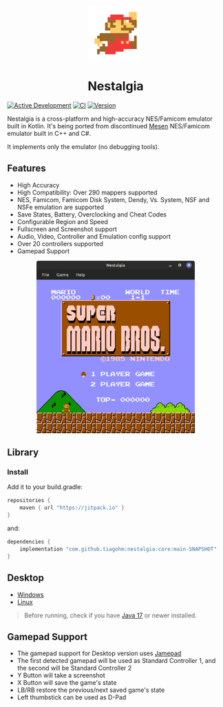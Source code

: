 <p align="center">
<img src="https://github.com/tiagohm/nestalgia/blob/main/docs/mario-256.png?raw=true" height="128" alt="Nestalgia" />
</p>

<h1 align="center">Nestalgia</h1>

[![Active Development](https://img.shields.io/badge/Maintenance%20Level-Actively%20Developed-brightgreen.svg)](https://gist.github.com/cheerfulstoic/d107229326a01ff0f333a1d3476e068d)
[![CI](https://github.com/tiagohm/nestalgia/actions/workflows/ci.yml/badge.svg)](https://github.com/tiagohm/nestalgia/actions/workflows/ci.yml)
[![Version](https://img.shields.io/badge/version-0.21.2-blue)](https://github.com/tiagohm/nestalgia/releases/latest)

Nestalgia is a cross-platform and high-accuracy NES/Famicom emulator built in Kotlin. It's being ported from
discontinued [Mesen](https://github.com/SourMesen/Mesen) NES/Famicom emulator built in C++ and C#.

It implements only the emulator (no debugging tools).

## Features

* High Accuracy
* High Compatibility: Over 290 mappers supported
* NES, Famicom, Famicom Disk System, Dendy, Vs. System, NSF and NSFe emulation are supported
* Save States, Battery, Overclocking and Cheat Codes
* Configurable Region and Speed
* Fullscreen and Screenshot support
* Audio, Video, Controller and Emulation config support
* Over 20 controllers supported
* Gamepad Support

<p align="center">
<img src="https://github.com/tiagohm/nestalgia/blob/main/docs/1.png?raw=true" height="400" alt="Nestalgia" />
</p>

## Library

### Install

Add it to your build.gradle:

```gradle
repositories {
    maven { url "https://jitpack.io" }
}
```

and:

```gradle
dependencies {
    implementation "com.github.tiagohm:nestalgia:core:main-SNAPSHOT"
}
```

## Desktop

* [Windows](https://github.com/tiagohm/nestalgia/releases/download/0.21.2/nestalgia-0.21.2-windows.jar)
* [Linux](https://github.com/tiagohm/nestalgia/releases/download/0.21.2/nestalgia-0.21.2-linux.jar)

> Before running, check if you have [Java 17](https://www.azul.com/downloads/?package=jdk#zulu) or newer installed.

## Gamepad Support

* The gamepad support for Desktop version uses [Jamepad](https://github.com/williamahartman/Jamepad)
* The first detected gamepad will be used as Standard Controller 1, and the second will be Standard Controller 2
* Y Button will take a screenshot
* X Button will save the game's state
* LB/RB restore the previous/next saved game's state
* Left thumbstick can be used as D-Pad
